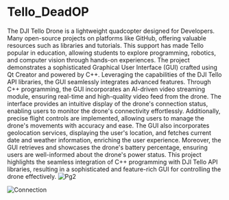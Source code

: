 # Tello_DeadOP
The DJI Tello Drone is a lightweight quadcopter designed for Developers. Many open-source projects on platforms like GitHub, offering valuable resources such as libraries and tutorials. This support has made Tello popular in education, allowing students to explore programming, robotics, and computer vision through hands-on experiences. The project demonstrates a sophisticated Graphical User Interface (GUI) crafted using Qt Creator and powered by C++. Leveraging the capabilities of the DJI Tello API libraries, the GUI seamlessly integrates advanced features. Through C++ programming, the GUI incorporates an AI-driven video streaming module, ensuring real-time and high-quality video feed from the drone. The interface provides an intuitive display of the drone's connection status, enabling users to monitor the drone's connectivity effortlessly. Additionally, precise flight controls are implemented, allowing users to manage the drone's movements with accuracy and ease. The GUI also incorporates geolocation services, displaying the user's location, and fetches current date and weather information, enriching the user experience. Moreover, the GUI retrieves and showcases the drone's battery percentage, ensuring users are well-informed about the drone's power status. This project highlights the seamless integration of C++ programming with DJI Tello API libraries, resulting in a sophisticated and feature-rich GUI for controlling the drone effectively.
![Pg2](https://github.com/ZeshanHussain/Tello_DeadOP/assets/88027437/5871181d-2b01-4327-a06a-fa523449b34a)

![Connection](https://github.com/ZeshanHussain/Tello_DeadOP/assets/88027437/b6e6dc33-779c-4110-b399-8b27bc34a1a1)
